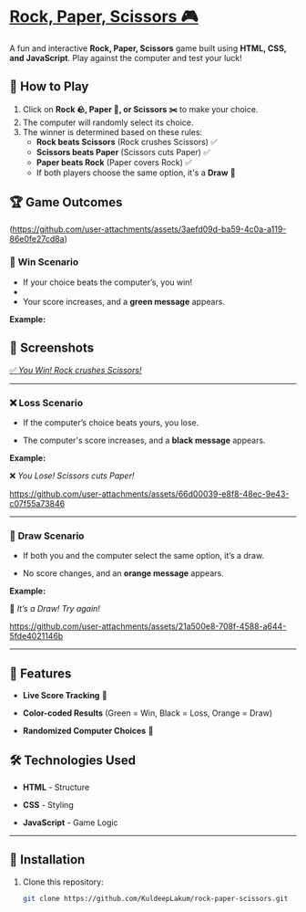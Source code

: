 # [Rock, Paper, Scissors 🎮](https://kuldeeplakum.github.io/Rock-Paper-Scissors-/)

A fun and interactive **Rock, Paper, Scissors** game built using **HTML, CSS, and JavaScript**. Play against the computer and test your luck!

## 🚀 How to Play

1. Click on **Rock 🪨, Paper 📄, or Scissors ✂️** to make your choice.
2. The computer will randomly select its choice.
3. The winner is determined based on these rules:
   - **Rock beats Scissors** (Rock crushes Scissors) ✅
   - **Scissors beats Paper** (Scissors cuts Paper) ✅
   - **Paper beats Rock** (Paper covers Rock) ✅
   - If both players choose the same option, it's a **Draw** 🤝

## 🏆 Game Outcomes



(https://github.com/user-attachments/assets/3aefd09d-ba59-4c0a-a119-86e0fe27cd8a)

### 🎉 **Win Scenario**

- If your choice beats the computer’s, you win!
- 
- Your score increases, and a **green message** appears.

**Example:**

## 📸 Screenshots  

[✅ *You Win! Rock crushes Scissors!*](https://github.com/user-attachments/assets/768464ad-f191-4acc-aa6c-a3a805b04fe9)

---

### ❌ **Loss Scenario**

- If the computer’s choice beats yours, you lose.

- The computer's score increases, and a **black message** appears.

**Example:**

❌ *You Lose! Scissors cuts Paper!*

https://github.com/user-attachments/assets/66d00039-e8f8-48ec-9e43-c07f55a73846


---

### 🔄 **Draw Scenario**

- If both you and the computer select the same option, it’s a draw.

- No score changes, and an **orange message** appears.

**Example:**

🤝 *It’s a Draw! Try again!*

https://github.com/user-attachments/assets/21a500e8-708f-4588-a644-5fde4021146b


---

## 🎨 Features

- **Live Score Tracking** 🏅

- **Color-coded Results** (Green = Win, Black = Loss, Orange = Draw)

- **Randomized Computer Choices** 🤖

## 🛠 Technologies Used

- **HTML** - Structure

- **CSS** - Styling

- **JavaScript** - Game Logic

---

## 📂 Installation

1. Clone this repository:  
   ```sh
   git clone https://github.com/KuldeepLakum/rock-paper-scissors.git
